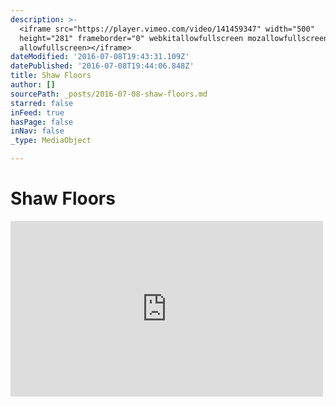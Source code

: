 ```yaml
---
description: >-
  <iframe src="https://player.vimeo.com/video/141459347" width="500"
  height="281" frameborder="0" webkitallowfullscreen mozallowfullscreen
  allowfullscreen></iframe>
dateModified: '2016-07-08T19:43:31.109Z'
datePublished: '2016-07-08T19:44:06.848Z'
title: Shaw Floors
author: []
sourcePath: _posts/2016-07-08-shaw-floors.md
starred: false
inFeed: true
hasPage: false
inNav: false
_type: MediaObject

---
```

# Shaw Floors

<iframe src="https://player.vimeo.com/video/141459347" width="500" height="281" frameborder="0" webkitallowfullscreen mozallowfullscreen allowfullscreen\></iframe\>